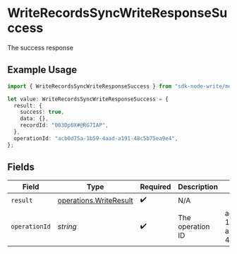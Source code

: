 # WriteRecordsSyncWriteResponseSuccess

The success response

## Example Usage

```typescript
import { WriteRecordsSyncWriteResponseSuccess } from "sdk-node-write/models/operations";

let value: WriteRecordsSyncWriteResponseSuccess = {
  result: {
    success: true,
    data: {},
    recordId: "003Dp0X#@RG7IAP",
  },
  operationId: "acb0d75a-1b59-4aad-a191-48c5b75ea9e4",
};
```

## Fields

| Field                                                            | Type                                                             | Required                                                         | Description                                                      | Example                                                          |
| ---------------------------------------------------------------- | ---------------------------------------------------------------- | ---------------------------------------------------------------- | ---------------------------------------------------------------- | ---------------------------------------------------------------- |
| `result`                                                         | [operations.WriteResult](../../models/operations/writeresult.md) | :heavy_check_mark:                                               | N/A                                                              |                                                                  |
| `operationId`                                                    | *string*                                                         | :heavy_check_mark:                                               | The operation ID                                                 | acb0d75a-1b59-4aad-a191-48c5b75ea9e4                             |